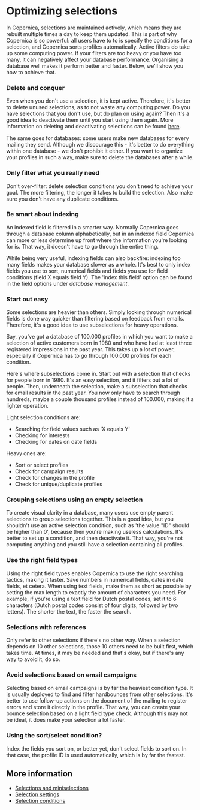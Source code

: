 # Optimizing selections

In Copernica, selections are maintained actively, which means they are rebuilt multiple times a day to keep them updated. This is part of why Copernica is so powerful: all users have to to is specify the conditions for a selection, and Copernica sorts profiles automatically. Active filters do take up some computing power. If your filters are too heavy or you have too many, it can negatively affect your database performance. Organising a database well makes it perform better and faster. Below, we'll show you how to achieve that.

### Delete and conquer

Even when you don't use a selection, it is kept active. Therefore, it's 
better to delete unused selections, as to not waste any computing power. 
Do you have selections that you don't use, but do plan on using again? 
Then it's a good idea to deactivate them until you start using them again. 
More information on deleting and deactivating selections can be found 
[here](selections-settings).

The same goes for databases: some users make new databases for every 
mailing they send. Although we discourage this - it's better to do 
everything within one database - we don't prohibit it either. If you 
want to organize your profiles in such a way, make sure to delete the 
databases after a while.

### Only filter what you really need

Don't over-filter: delete selection conditions you don't need to achieve 
your goal. The more filtering, the longer it takes to build the selection. 
Also make sure you don't have any duplicate conditions. 

### Be smart about indexing

An indexed field is filtered in a smarter way. Normally Copernica goes 
through a database column alphabetically, but in an indexed field 
Copernica can more or less determine up front where the information 
you're looking for is. That way, it doesn't have to go through the 
entire thing.

While being very useful, indexing fields can also backfire: indexing too 
many fields makes your database slower as a whole. It's best to only 
index fields you use to sort, numerical fields and fields you use for 
field conditions (field X equals field Y). 
The 'index this field' option can be found in the field options under 
*database management*.

### Start out easy

Some selections are heavier than others. Simply looking through 
numerical fields is done way quicker than filtering based on feedback 
from emails. Therefore, it's a good idea to use subselections for heavy 
operations.

Say, you've got a database of 100.000 profiles in which you want to make 
a selection of active customers born in 1980 and who have had at least 
three registered impressions in the past year. This takes up a lot of 
power, especially if Copernica has to go through 100.000 profiles for 
each condition.

Here's where subselections come in. Start out with a selection that 
checks for people born in 1980. It's an easy selection, and it filters 
out a lot of people. Then, underneath the selection, make a subselection 
that checks for email results in the past year. You now only have to 
search through hundreds, maybe a couple thousand profiles instead of 
100.000, making it a lighter operation.

Light selection conditions are:
- Searching for field values such as 'X equals Y'
- Checking for interests
- Checking for dates on date fields

Heavy ones are:
- Sort or select profiles
- Check for campaign results
- Check for changes in the profile
- Check for unique/duplicate profiles

### Grouping selections using an empty selection

To create visual clarity in a database, many users use empty parent 
selections to group selections together. This is a good idea, but you 
shouldn't use an active selection condition, such as 'the value "ID" 
should be higher than 0', because then you're making useless calculations. 
It's better to set up a condition, and then deactivate it. That way, 
you're not computing anything and you still have a selection containing 
all profiles.

### Use the right field types

Using the right field types enables Copernica to use the right searching 
tactics, making it faster. Save numbers in numerical fields, dates in 
date fields, et cetera.
When using text fields, make them as short as possible by setting the 
max length to exactly the amount of characters you need. For example, 
if you're using a text field for Dutch postal codes, set it to 6 
characters (Dutch postal codes consist of four digits, followed by two 
letters). The shorter the text, the faster the search.

### Selections with references

Only refer to other selections if there's no other way. When a selection 
depends on 10 other selections, those 10 others need to be built first, 
which takes time. At times, it may be needed and that's okay, but if 
there's any way to avoid it, do so. 

### Avoid selections based on email campaigns

Selecting based on email campaigns is by far the heaviest condition type. 
It is usually deployed to find and filter hardbounces from other 
selections. It's better to use follow-up actions on the document of the 
mailing to register errors and store it directly in the profile. That 
way, you can create your bounce selection based on a light field type 
check. Although this may not be ideal, it does make your selection a 
lot faster.

### Using the sort/select condition?

Index the fields you sort on, or better yet, don't select fields to sort 
on. In that case, the profile ID is used automatically, which is by far 
the fastest.

## More information

* [Selections and miniselections](./selections-introduction)
* [Selection settings](./selections-settings)
* [Selection conditions](./selections-settings)
